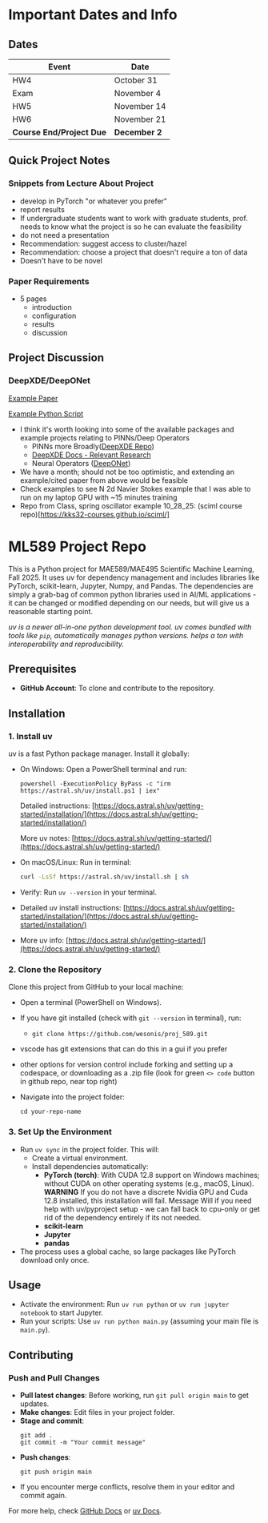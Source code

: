 # Important Dates and Info
## Dates
| Event                      | Date           |
| -------------------------- | -------------- |
| HW4                        | October 31     |
| Exam                       | November 4     |
| HW5                        | November 14    |
| HW6                        | November 21    |
| **Course End/Project Due** | **December 2** |

## Quick Project Notes

### Snippets from Lecture About Project
- develop in PyTorch "or whatever you prefer"
- report results
- If undergraduate students want to work with graduate students, prof. needs to know what the project is so he can evaluate the feasibility
- do not need a presentation
- Recommendation: suggest access to cluster/hazel
- Recommendation: choose a project that doesn't require a ton of data
- Doesn't have to be novel

### Paper Requirements
- 5 pages
  - introduction
  - configuration
  - results
  - discussion

## Project Discussion

### DeepXDE/DeepONet

[Example Paper](<examples/Raissi et al. - 2019 - Physics-informed neural networks A deep learning framework for solving forward and inverse problems.pdf>)

[Example Python Script](examples/Navier_Stokes_inverse.py)

- I think it's worth looking into some of the available packages and example projects relating to PINNs/Deep Operators
  - PINNs more Broadly([DeepXDE Repo](https://github.com/lululxvi/deepxde))
  - [DeepXDE Docs - Relevant Research](https://deepxde.readthedocs.io/en/latest/user/research.html)
  - Neural Operators ([DeepONet](https://github.com/lululxvi/deeponet))
- We have a month; should not be too optimistic, and extending an example/cited paper from above would be feasible
- Check examples to see N 2d Navier Stokes example that I was able to run on my laptop GPU with ~15 minutes training
- Repo from Class, spring oscillator example 10_28_25: (sciml course repo)[https://kks32-courses.github.io/sciml/]




# ML589 Project Repo

This is a Python project for MAE589/MAE495 Scientific Machine Learning, Fall 2025. It uses uv for dependency management and includes libraries like PyTorch, scikit-learn, Jupyter, Numpy, and Pandas. The dependencies are simply a grab-bag of common python libraries used in AI/ML applications - it can be changed or modified depending on our needs, but will give us a reasonable starting point.

*uv is a newer all-in-one python development tool. uv comes bundled with tools like `pip`, automatically manages python versions. helps a ton with interoperability and reproducibility.*

## Prerequisites

- **GitHub Account**: To clone and contribute to the repository.

## Installation

### 1. Install uv
uv is a fast Python package manager. Install it globally:
- On Windows: Open a PowerShell terminal and run:
  ```PS
  powershell -ExecutionPolicy ByPass -c "irm https://astral.sh/uv/install.ps1 | iex"
  ```
  Detailed instructions: [https://docs.astral.sh/uv/getting-started/installation/](https://docs.astral.sh/uv/getting-started/installation/)

  More uv notes: [https://docs.astral.sh/uv/getting-started/](https://docs.astral.sh/uv/getting-started/)

- On macOS/Linux: Run in terminal:
  ```zsh
  curl -LsSf https://astral.sh/uv/install.sh | sh
  ```

- Verify: Run `uv --version` in your terminal.

- Detailed uv install instructions: [https://docs.astral.sh/uv/getting-started/installation/](https://docs.astral.sh/uv/getting-started/installation/)

- More uv info: [https://docs.astral.sh/uv/getting-started/](https://docs.astral.sh/uv/getting-started/)

### 2. Clone the Repository
Clone this project from GitHub to your local machine:
- Open a terminal (PowerShell on Windows).

- If you have git installed (check with `git --version` in terminal), run:

    - ```git clone https://github.com/wesonis/proj_589.git ```

- vscode has git extensions that can do this in a gui if you prefer

- other options for version control include forking and setting up a codespace, or downloading as a .zip file (look for green `<> code` button in github repo, near top right)

- Navigate into the project folder:
  ```
  cd your-repo-name
  ```

### 3. Set Up the Environment
- Run `uv sync` in the project folder. This will:
  - Create a virtual environment.
  - Install dependencies automatically:
    - **PyTorch (torch)**: With CUDA 12.8 support on Windows machines; without CUDA on other operating systems (e.g., macOS, Linux).
    **WARNING** If you do not have a discrete Nvidia GPU and Cuda 12.8 installed, this installation will fail. Message Will if you need help with uv/pyproject setup - we can fall back to cpu-only or get rid of the dependency entirely if its not needed. 
    - **scikit-learn**
    - **Jupyter**
    - **pandas**
- The process uses a global cache, so large packages like PyTorch download only once.

## Usage

- Activate the environment: Run `uv run python` or `uv run jupyter notebook` to start Jupyter.
- Run your scripts: Use `uv run python main.py` (assuming your main file is `main.py`).

## Contributing

### Push and Pull Changes
- **Pull latest changes**: Before working, run `git pull origin main` to get updates.
- **Make changes**: Edit files in your project folder.
- **Stage and commit**: 
  ```
  git add .
  git commit -m "Your commit message"
  ```
- **Push changes**: 
  ```
  git push origin main
  ```
- If you encounter merge conflicts, resolve them in your editor and commit again.

For more help, check [GitHub Docs](https://docs.github.com/en/get-started) or [uv Docs](https://docs.astral.sh/uv/).

